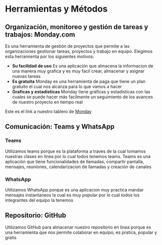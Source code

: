 # Herramientas y Métodos

## Organización, monitoreo y gestión de tareas y trabajos: Monday&#46;com
Es una herramienta de gestión de proyectos que permite a las organizaciones gestionar tareas, proyectos y trabajo en equipo. Elegímos esta herramienta por los siguientes motivos:
- **Su facilidad de uso** Es una aplicación que almacena la informacion de una manera muy grafica y es muy facil crear, almacenar y asignar nuevas tareas
- **Es gratuita** Monday es una herramienta de paga que tiene un plan gratuito el cual nos alcanza para lo que vamos a hacer
- **Graficas y estadísticas** Monday tiene gráficas y estadisticas con las cuales se puede hacer más facilmente un seguimiento de los avances de nuestro proyecto en tiempo real

Este es el link a nuestro tablero de [Monday](https://uady-cast.monday.com/boards/841731238)

## Comunicación: Teams y WhatsApp
### Teams
Utilizamos teams porque es la plataforma a traves de la cual tomamos nuestras clases en linea por lo cual todos tenemos teams. Teams es una aplicación que tiene funcionalidades de llamadas, compartir pantalla, mensajes, reuniones, calendarizacion de llamadas y creación de canales

### WhatsApp 
Utilizamos WhatsApp porque es una aplicacion muy practica mandar mensajes instantaneos la cual es muy popular por lo cual todos los integrantes del equipo la tenemos

## Repositorio: GitHub
Utilizamos GitHub para almacenar nuestro repositorio en linea porque es una herramienta que nos permite colaborar en equipo, es pratica, popular y gratis



